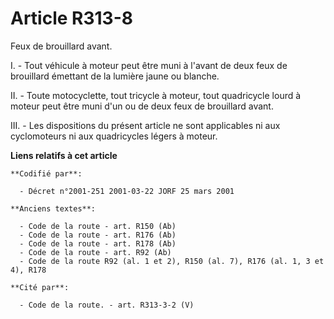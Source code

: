 # Article R313-8

Feux de brouillard avant.

I. - Tout véhicule à moteur peut être muni à l'avant de deux feux de brouillard émettant de la lumière jaune ou blanche.

II. - Toute motocyclette, tout tricycle à moteur, tout quadricycle lourd à moteur peut être muni d'un ou de deux feux de
brouillard avant.

III. - Les dispositions du présent article ne sont applicables ni aux cyclomoteurs ni aux quadricycles légers à moteur.

**Liens relatifs à cet article**

	**Codifié par**:

	  - Décret n°2001-251 2001-03-22 JORF 25 mars 2001

	**Anciens textes**:

	  - Code de la route - art. R150 (Ab)
	  - Code de la route - art. R176 (Ab)
	  - Code de la route - art. R178 (Ab)
	  - Code de la route - art. R92 (Ab)
	  - Code de la route R92 (al. 1 et 2), R150 (al. 7), R176 (al. 1, 3 et 4), R178

	**Cité par**:

	  - Code de la route. - art. R313-3-2 (V)

